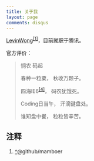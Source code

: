 ```yaml
---
title: 关于我
layout: page
comments: disqus
---
```

<link rel="stylesheet" media="all" href="/assets/css/han.css"/>

<p><a href="http://faso.me" title="faso.me" class="n fn full-name url" rel="external">LevinWong</a><sup><a id="ref-1" href="#ref-note-1">[1]</a></sup>，目前就职于<span class="title">腾讯</span>。
</p>

官方评价：

<blockquote>
    <p>悯农 码起</p>
    <p>春种一粒粟， 秋收万颗子。</p>
    <p>四海IE6<sup><a id="ref-4" href="#ref-note-4">[4]</a></sup>， 码农犹饿死。</p>
    <p>Coding日当午， 汗滴键盘处。</p>
    <p>谁知盘中餐， 粒粒皆辛苦。</p>
</blockquote>


<h2>注释</h2>
<ol class="notes">
<li id="ref-note-1"><a href="#ref-1">^</a>@github/mamboer</li>
</ol>

<script>
    var seajsMod = {'mod':'about'};
</script>